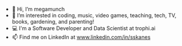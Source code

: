 - 👋 Hi, I’m megamunch
- 👀 I’m interested in coding, music, video games, teaching, tech, TV, books, gardening, and parenting!
- 💻 I'm a Software Developer and Data Scientist at trophi.ai
- 📫 Find me on LinkedIn at www.linkedin.com/in/sskanes
